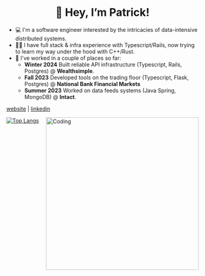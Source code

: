 <h1 align="center">👋 Hey, I’m Patrick! </h1>

- 💻 I'm a software engineer interested by the intricacies of data-intensive distributed systems. 
- 👨‍💻 I have full stack & infra experience with Typescript/Rails, now trying to learn my way under the hood with C++/Rust.
- 🏢 I've worked in a couple of places so far:
  - **Winter 2024** Built reliable API infrastructure (Typescript, Rails, Postgres) @ **Wealthsimple**.
  - **Fall 2023** Developed tools on the trading floor (Typescript, Flask, Postgres) @ **National Bank Financial Markets**
  - **Summer 2023** Worked on data feeds systems (Java Spring, MongoDB) @ **Intact**.

[website](https://patrickdeniso.dev/) | [linkedin](https://www.linkedin.com/in/patrick-deniso/)

[![Top Langs](https://github-readme-stats.vercel.app/api/top-langs/?username=engineeringpatrick&theme=radical)](https://github.com/anuraghazra/github-readme-stats)
<img align="right" alt="Coding" width="400" src="https://ardas-it.com/uploads/images/blogs/giph.gif">
